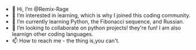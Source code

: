 - 👋 Hi, I’m @Remix-Rage
- 👀 I’m interested in learning, which is why I joined this coding community.
- 🌱 I’m currently learning Python, the Fibonacci sequence, and Russian.
- 💞️ I’m looking to collaborate on python projects! they're fun! I am also learnign other coding languages.
- 📫 How to reach me - the thing is,you can't.

<!---
Remix-Rage/Remix-Rage is a ✨ special ✨ repository because its `README.md` (this file) appears on your GitHub profile.
You can click the Preview link to take a look at your changes.
--->
